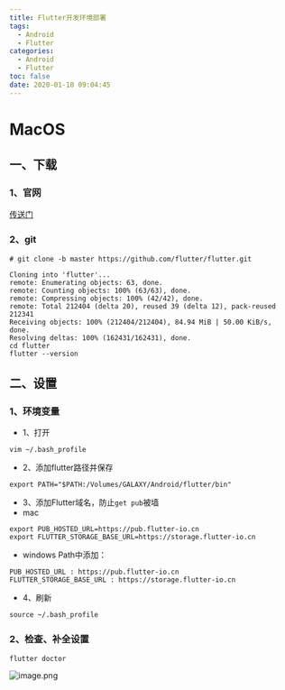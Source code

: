 ```yaml
---
title: Flutter开发环境部署
tags:
  - Android
  - Flutter
categories:
  - Android
  - Flutter
toc: false
date: 2020-01-10 09:04:45
---
```


# MacOS
## 一、下载
### 1、官网
[传送门](https://flutter.dev/docs/development/tools/sdk/releases?tab=macos#macos)
### 2、git
```
# git clone -b master https://github.com/flutter/flutter.git

Cloning into 'flutter'...
remote: Enumerating objects: 63, done.
remote: Counting objects: 100% (63/63), done.
remote: Compressing objects: 100% (42/42), done.
remote: Total 212404 (delta 20), reused 39 (delta 12), pack-reused 212341
Receiving objects: 100% (212404/212404), 84.94 MiB | 50.00 KiB/s, done.
Resolving deltas: 100% (162431/162431), done.
cd flutter
flutter --version
```

<!-- more -->
## 二、设置
### 1、环境变量
- 1、打开
```
vim ~/.bash_profile
```
- 2、添加flutter路径并保存
```
export PATH="$PATH:/Volumes/GALAXY/Android/flutter/bin"
```
- 3、添加Flutter域名，防止`get pub`被墙
 - mac
 ```
 export PUB_HOSTED_URL=https://pub.flutter-io.cn
 export FLUTTER_STORAGE_BASE_URL=https://storage.flutter-io.cn
 ```
 - windows
 Path中添加：
 ```
 PUB_HOSTED_URL : https://pub.flutter-io.cn
 FLUTTER_STORAGE_BASE_URL : https://storage.flutter-io.cn
 ```
- 4、刷新
```
source ~/.bash_profile
```

### 2、检查、补全设置
```
flutter doctor
```

![image.png](/images/2020/01/10/6ca08920-334d-11ea-a1f9-c98b8da8634c.png)